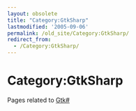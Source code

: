```yaml
---
layout: obsolete
title: "Category:GtkSharp"
lastmodified: '2005-09-06'
permalink: /old_site/Category:GtkSharp/
redirect_from:
  - /Category:GtkSharp/
---
```


Category:GtkSharp
=================

Pages related to [Gtk\#]({{site.github.url}}/old_site/GtkSharp "GtkSharp")

